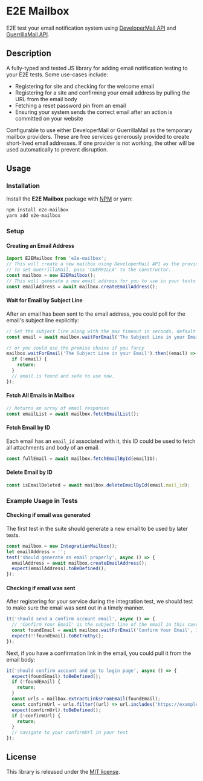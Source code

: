 # E2E Mailbox

E2E test your email notification system using [DeveloperMail API](https://www.developermail.com/) and [GuerrillaMail API](https://www.guerrillamail.com/).

## Description

A fully-typed and tested JS library for adding email notification testing to your E2E tests. Some use-cases include:

- Registering for site and checking for the welcome email
- Registering for a site and confirming your email address by pulling the URL from the email body
- Fetching a reset password pin from an email
- Ensuring your system sends the correct email after an action is committed on your website

Configurable to use either DeveloperMail or GuerrillaMail as the temporary mailbox providers. These are free services generously provided to create short-lived email addresses. If one provider is not working, the other will be used automatically to prevent disruption.

## Usage

### Installation

Install the **E2E Mailbox** package with [NPM](https://www.npmjs.com/package/e2e-mailbox) or yarn:

```sh
npm install e2e-mailbox
yarn add e2e-mailbox
```

### Setup

#### Creating an Email Address

```js
import E2EMailbox from 'e2e-mailbox';
// This will create a new mailbox using DeveloperMail API as the provider.
// To set GuerrillaMail, pass 'GUERRILLA' to the constructor.
const mailbox = new E2EMailbox();
// This will generate a new email address for you to use in your tests
const emailAddress = await mailbox.createEmailAddress();
```

#### Wait for Email by Subject Line

After an email has been sent to the email address, you could poll for the email's subject line explicitly:

```js
// Set the subject line along with the max timeout in seconds, default is 60 seconds.
const email = await mailbox.waitForEmail('The Subject Line in your Email', 60);

// or you could use the promise chains if you fancy
mailbox.waitForEmail('The Subject Line in your Email').then((email) => {
  if (!email) {
    return;
  }
  // email is found and safe to use now.
});
```

#### Fetch All Emails in Mailbox

```js
// Returns an array of email responses
const emailList = await mailbox.fetchEmailList();
```

#### Fetch Email by ID

Each email has an `email_id` associated with it, this ID could be used to fetch all attachments and body of an email.

```js
const fullEmail = await mailbox.fetchEmailById(emailID);
```

#### Delete Email by ID

```js
const isEmailDeleted = await mailbox.deleteEmailById(email.mail_id);
```

### Example Usage in Tests

#### Checking if email was generated

The first test in the suite should generate a new email to be used by later tests.

```js
const mailbox = new IntegrationMailbox();
let emailAddress = '';
test('should generate an email properly', async () => {
  emailAddress = await mailbox.createEmailAddress();
  expect(emailAddress).toBeDefined();
});
```

#### Checking if email was sent

After registering for your service during the integration test, we should test to make sure the email was sent out in a timely manner.

```js
it('should send a confirm account email', async () => {
  // 'Confirm Your Email' is the subject line of the email in this case
  const foundEmail = await mailbox.waitForEmail('Confirm Your Email', 100);
  expect(!!foundEmail).toBeTruthy();
});
```

Next, if you have a confirmation link in the email, you could pull it from the email body:

```js
it('should confirm account and go to login page', async () => {
  expect(foundEmail).toBeDefined();
  if (!foundEmail) {
    return;
  }
  const urls = mailbox.extractLinksFromEmail(foundEmail);
  const confirmUrl = urls.filter((url) => url.includes('https://example.com/your_confirm_url'))[0];
  expect(confirmUrl).toBeDefined();
  if (!confirmUrl) {
    return;
  }
  // navigate to your confirmUrl in your test
});
```

## License

This library is released under the
[MIT license](https://opensource.org/licenses/MIT).
